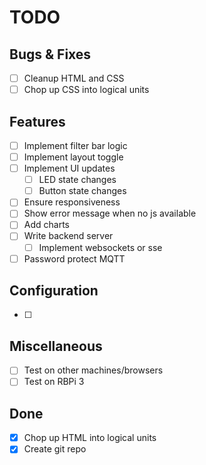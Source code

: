 # TODO

## Bugs & Fixes

- [ ] Cleanup HTML and CSS
- [ ] Chop up CSS into logical units

## Features

- [ ] Implement filter bar logic
- [ ] Implement layout toggle
- [ ] Implement UI updates
  - [ ] LED state changes
  - [ ] Button state changes
- [ ] Ensure responsiveness
- [ ] Show error message when no js available
- [ ] Add charts
- [ ] Write backend server
  - [ ] Implement websockets or sse
- [ ] Password protect MQTT

## Configuration

- [ ]

## Miscellaneous

- [ ] Test on other machines/browsers
- [ ] Test on RBPi 3

## Done

- [x] Chop up HTML into logical units
- [x] Create git repo
